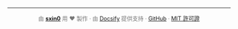 ---

<div align="center" style="font-size: 0.9em; color: #777;">
由 <strong><a href='https://github.com/sxin0'>sxin0</a></strong> 用 ❤️ 製作 · 由 <a href="https://docsify.js.org" target="_blank">Docsify</a> 提供支持 ·
<a href="https://github.com/sxin0/docsify-termynal">GitHub</a> ·
<a href="./LICENSE">MIT 許可證</a>
</div>